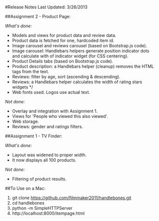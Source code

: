 #Release Notes
Last Updated: 3/26/2013

##Assignment 2 - Product Page:

_What's done:_
- Models and views for product data and review data.
- Product data is fetched for one, hardcoded item id.
- Image carousel and reviews carousel (based on Bootstrap.js code).
- Image carousel: Handlebars helpers generate position indicator dots and calculate with of indicator widget (for CSS centering).
- Product Details tabs (based on Bootstrap.js code).
- Product description: a Handlebars helper (cleanup) removes the HTML tags from the text.
- Reviews: filter by age, sort (ascending & descending).
- Reviews: a Handlebars helper calculates the width of rating stars widgets */
- Web fonts used. Logos use actual text.

_Not done:_
- Overlay and integration with Assignment 1.
- Views for 'People who viewed this also viewed'.
- Web storage.
- Reviews: gender and ratings filters.

##Assignment 1 - TV Finder:

_What's done:_
- Layout was widened to proper width.
- It now displays all 100 products.

_Not done:_
- Filtering of product results.

##To Use on a Mac:
1. git clone https://github.com/filmmaker2011/handlebones.git
2. cd handlebones
3. python -m SimpleHTTPServer
4. http://localhost:8000/itempage.html